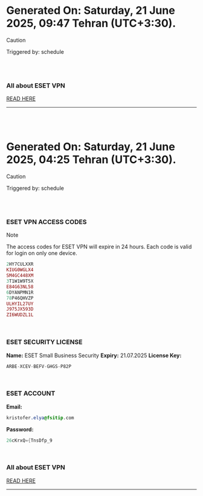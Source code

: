 # Generated On: Saturday, 21 June 2025, 09:47 Tehran (UTC+3:30).

> [!CAUTION]
> Triggered by: schedule

<br><br>

### All about ESET VPN

[READ HERE](https://t.me/F_NiREvil/2113)

---

<br><br>

# Generated On: Saturday, 21 June 2025, 04:25 Tehran (UTC+3:30).

> [!CAUTION]
> Triggered by: schedule

<br><br>

### ESET VPN ACCESS CODES

> [!NOTE]
> The access codes for ESET VPN will expire in 24 hours.
> Each code is valid for login on only one device.

```ruby
2HY7CULXXR
KIUG0WGLX4
SM4GC448XM
3T1W1W9T5X
E84G63NL58
6DYANPMN1R
78P46QHVZP
ULHYIL27UY
J975JX593D
ZI6WUDZL1L
```

<br>

### ESET SECURITY LICENSE

**Name:** ESET Small Business Security
**Expiry:** 21.07.2025
**License Key:**

```POV-Ray SDL
ARBE-XCEV-BEFV-GHGS-P82P
```

<br>

### ESET ACCOUNT

**Email:**

```CSS
kristofer.elya@fsitip.com
```

**Password:**

```POV-Ray SDL
26cKrxQ={TnsDfp_9
```

<br>

### All about ESET VPN

[READ HERE](https://t.me/F_NiREvil/2113)

---

<br><br>

